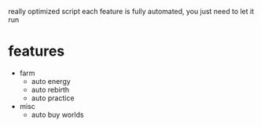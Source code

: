 really optimized script
each feature is fully automated, you just need to let it run

# features
* farm
	* auto energy
	* auto rebirth
	* auto practice
* misc
	* auto buy worlds
